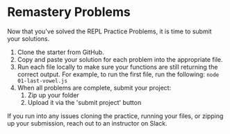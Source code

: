 # Remastery Problems

Now that you've solved the REPL Practice Problems, it is time to submit your
solutions.

1. Clone the starter from GitHub.
2. Copy and paste your solution for each problem into the appropriate file.
3. Run each file locally to make sure your functions are still returning the
   correct output. For example, to run the first file, run the following:
   `node 01-last-vowel.js`
4. When all problems are complete, submit your project:
   1. Zip up your folder
   2. Upload it via the 'submit project' button

If you run into any issues cloning the practice, running your files, or zipping
up your submission, reach out to an instructor on Slack.
